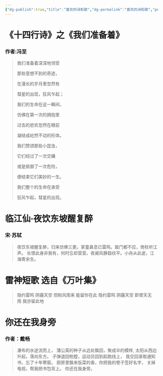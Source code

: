 ```yaml
---
{"dg-publish":true,"title":"喜欢的诗和歌","dg-permalink":"喜欢的诗和歌","permalink":"/喜欢的诗和歌/","dgPassFrontmatter":true}
---
```




# 《十四行诗》之《我们准备着》

### 作者:冯至

> 我们准备着深深地领受
> 
> 那些意想不到的奇迹，
> 
> 在漫长的岁月里忽然有
> 
> 彗星的出现，狂风乍起；
> 
> 我们的生命在这一瞬间，
> 
> 仿佛在第一次的拥抱里
> 
> 过去的悲欢忽然在眼前
> 
> 凝结成屹然不动的形体。
> 
> 我们赞颂那些小昆虫，
> 
> 它们经过了一次交媾
> 
> 或是抵御了一次危险，
> 
> 便结束它们美妙的一生。
> 
> 我们整个的生命在承受
> 
> 狂风乍起，彗星的出现。


# 临江仙·夜饮东坡醒复醉

### 宋·苏轼

>夜饮东坡醒复醉，归来仿佛三更。家童鼻息已雷鸣。敲门都不应，倚杖听江声。 长恨此身非我有，何时忘却营营。夜阑风静縠纹平。小舟从此逝，江海寄余生。

# 雷神短歌 选自《万叶集》

>隐约雷鸣 阴霾天空 但盼风雨来 能留你在此 
>隐约雷鸣 阴霾天空 即使天无雨 我亦留此地

# 你还在我身旁

### 作者：戴畅

>瀑布的水逆流而上， 
>蒲公英的种子从远处飘回，聚成伞的模样, 
>太阳从西边升起，落向东方。 
>子弹退回枪膛，运动员回到起跑线上， 
>我交回录取通知书，忘了十年寒窗。 
>厨房里飘来饭菜的香，你把我的卷子签好名字， 
>关掉电视，帮我把书包背上。 
>你还在我身旁。